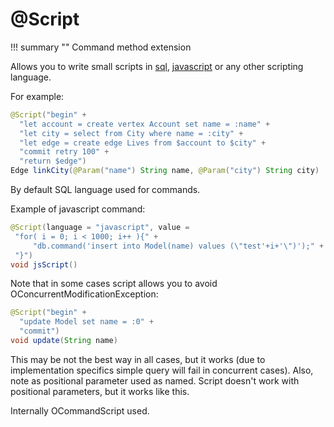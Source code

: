 # @Script

!!! summary ""
    Command method extension

Allows you to write small scripts in [sql](http://www.orientechnologies.com/docs/last/orientdb.wiki/SQL-batch.html), [javascript](http://www.orientechnologies.com/docs/last/orientdb.wiki/Javascript-Command.html) or any other scripting language.

For example:

```java
@Script("begin" +
  "let account = create vertex Account set name = :name" +
  "let city = select from City where name = :city" +
  "let edge = create edge Lives from $account to $city" +
  "commit retry 100" +
  "return $edge")
Edge linkCity(@Param("name") String name, @Param("city") String city)
```

By default SQL language used for commands.

Example of javascript command:

```java
@Script(language = "javascript", value =
 "for( i = 0; i < 1000; i++ ){" +
     "db.command('insert into Model(name) values (\"test'+i+'\")');" +
 "}")
void jsScript()
```

Note that in some cases script allows you to avoid OConcurrentModificationException:

```java
@Script("begin" +
  "update Model set name = :0" +
  "commit")
void update(String name)
```

This may be not the best way in all cases, but it works (due to implementation specifics simple query will fail in concurrent cases).
Also, note as positional parameter used as named. Script doesn't work with positional parameters, but it works like this.

Internally OCommandScript used.
